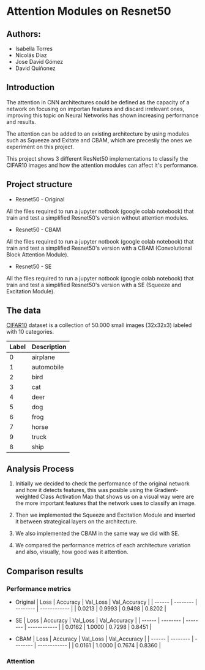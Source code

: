 # Attention Modules on Resnet50

## Authors:

- Isabella Torres
- Nicolás Diaz
- Jose David Gómez
- David Quiñonez

## Introduction

The attention in CNN architectures could be defined as the capacity of a network on focusing on importan features and discard irrelevant ones, improving this topic on Neural Networks has shown increasing performance and results.

The attention can be added to an existing architecture by using modules such as Squeeze and Exitate and CBAM, which are precesily the ones we experiment on this project.

This project shows 3 different ResNet50 implementations to classify the CIFAR10 images and how the attention modules can affect it's performance.

## Project structure

- Resnet50 - Original

All the files required to run a jupyter notbook (google colab notebook) that train and test a simplified Resnet50's version without attention modules.

- Resnet50 - CBAM

All the files required to run a jupyter notbook (google colab notebook) that train and test a simplified Resnet50's version with a CBAM (Convolutional Block Attention Module).

- Resnet50 - SE

All the files required to run a jupyter notbook (google colab notebook) that train and test a simplified Resnet50's version with a SE (Squeeze and Excitation Module).

## The data

[CIFAR10](https://keras.io/api/datasets/cifar10/) dataset is a collection of 50.000 small images (32x32x3) labeled with 10 categories.

| Label | Description |
| ----- | ----------- |
| 0     | airplane    |
| 1     | automobile  |
| 2     | bird        |
| 3     | cat         |
| 4     | deer        |
| 5     | dog         |
| 6     | frog        |
| 7     | horse       |
| 9     | truck       |
| 8     | ship        |

## Analysis Process

1. Initially we decided to check the performance of the original network and how it detects features, this was posible using the Gradient-weighted Class Activation Map that shows us on a visual way were are the more important features that the network uses to classify an image.

2. Then we implemented the Squeeze and Excitation Module and inserted it between strategical layers on the architecture.

3. We also implemented the CBAM in the same way we did with SE.

4. We compared the performance metrics of each architecture variation and also, visually, how good was it attention.

## Comparison results

### Performance metrics

- Original
  | Loss | Accuracy | Val_Loss | Val_Accuracy |
  | ------ | -------- | -------- | ------------ |
  | 0.0213 | 0.9993 | 0.9498 | 0.8202 |

- SE
  | Loss | Accuracy | Val_Loss | Val_Accuracy |
  | ------ | -------- | -------- | ------------ |
  | 0.0162 | 1.0000 | 0.7298 | 0.8451 |

- CBAM
  | Loss | Accuracy | Val_Loss | Val_Accuracy |
  | ------ | -------- | -------- | ------------ |
  | 0.0161 | 1.0000 | 0.7674 | 0.8360 |

### Attention
